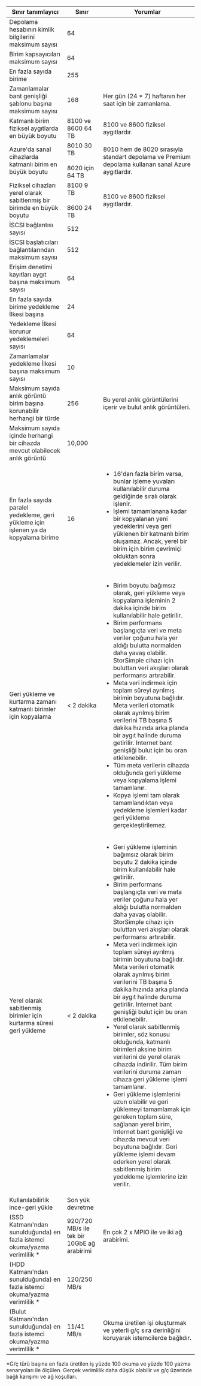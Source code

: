 <!--author=alkohli last changed: 12/15/15-->

| Sınır tanımlayıcı | Sınır | Yorumlar |
| --- | --- | --- |
| Depolama hesabının kimlik bilgilerini maksimum sayısı |64 | |
| Birim kapsayıcıları maksimum sayısı |64 | |
| En fazla sayıda birime |255 | |
| Zamanlamalar bant genişliği şablonu başına maksimum sayısı |168 |Her gün (24 * 7) haftanın her saat için bir zamanlama. |
| Katmanlı birim fiziksel aygıtlarda en büyük boyutu |8100 ve 8600 64 TB |8100 ve 8600 fiziksel aygıtlardır. |
| Azure'da sanal cihazlarda katmanlı birim en büyük boyutu |8010 30 TB <br></br> 8020 için 64 TB |8010 hem de 8020 sırasıyla standart depolama ve Premium depolama kullanan sanal Azure aygıtlardır. |
| Fiziksel cihazları yerel olarak sabitlenmiş bir birimde en büyük boyutu |8100 9 TB <br></br> 8600 24 TB |8100 ve 8600 fiziksel aygıtlardır. |
| İSCSI bağlantısı sayısı |512 | |
| İSCSI başlatıcıları bağlantılarından maksimum sayısı |512 | |
| Erişim denetimi kayıtları aygıt başına maksimum sayısı |64 | |
| En fazla sayıda birime yedekleme İlkesi başına |24 | |
| Yedekleme İlkesi korunur yedeklemeleri sayısı |64 | |
| Zamanlamalar yedekleme İlkesi başına maksimum sayısı |10 | |
| Maksimum sayıda anlık görüntü birim başına korunabilir herhangi bir türde |256 |Bu yerel anlık görüntülerini içerir ve bulut anlık görüntüleri. |
| Maksimum sayıda içinde herhangi bir cihazda mevcut olabilecek anlık görüntü |10,000 | |
| En fazla sayıda paralel yedekleme, geri yükleme için işlenen ya da kopyalama birime |16 |<ul><li>16'dan fazla birim varsa, bunlar işleme yuvaları kullanılabilir duruma geldiğinde sıralı olarak işlenir.</li><li>İşlemi tamamlanana kadar bir kopyalanan yeni yedeklerini veya geri yüklenen bir katmanlı birim oluşamaz. Ancak, yerel bir birim için birim çevrimiçi olduktan sonra yedeklemeler izin verilir.</li></ul> |
| Geri yükleme ve kurtarma zamanı katmanlı birimler için kopyalama |< 2 dakika |<ul><li>Birim boyutu bağımsız olarak, geri yükleme veya kopyalama işleminin 2 dakika içinde birim kullanılabilir hale getirilir.</li><li>Birim performans başlangıçta veri ve meta veriler çoğunu hala yer aldığı bulutta normalden daha yavaş olabilir. StorSimple cihazı için buluttan veri akışları olarak performansı artırabilir.</li><li>Meta veri indirmek için toplam süreyi ayrılmış birimin boyutuna bağlıdır. Meta verileri otomatik olarak ayrılmış birim verilerini TB başına 5 dakika hızında arka planda bir aygıt halinde duruma getirilir. Internet bant genişliği bulut için bu oran etkilenebilir.</li><li>Tüm meta verilerin cihazda olduğunda geri yükleme veya kopyalama işlemi tamamlanır.</li><li>Kopya işlemi tam olarak tamamlandıktan veya yedekleme işlemleri kadar geri yükleme gerçekleştirilemez. |
| Yerel olarak sabitlenmiş birimler için kurtarma süresi geri yükleme |< 2 dakika |<ul><li>Geri yükleme işleminin bağımsız olarak birim boyutu 2 dakika içinde birim kullanılabilir hale getirilir.</li><li>Birim performans başlangıçta veri ve meta veriler çoğunu hala yer aldığı bulutta normalden daha yavaş olabilir. StorSimple cihazı için buluttan veri akışları olarak performansı artırabilir.</li><li>Meta veri indirmek için toplam süreyi ayrılmış birimin boyutuna bağlıdır. Meta verileri otomatik olarak ayrılmış birim verilerini TB başına 5 dakika hızında arka planda bir aygıt halinde duruma getirilir. Internet bant genişliği bulut için bu oran etkilenebilir.</li><li>Yerel olarak sabitlenmiş birimler, söz konusu olduğunda, katmanlı birimleri aksine birim verilerini de yerel olarak cihazda indirilir. Tüm birim verilerini duruma zaman cihaza geri yükleme işlemi tamamlanır.</li><li>Geri yükleme işlemlerini uzun olabilir ve geri yüklemeyi tamamlamak için gereken toplam süre, sağlanan yerel birim, Internet bant genişliği ve cihazda mevcut veri boyutuna bağlıdır. Geri yükleme işlemi devam ederken yerel olarak sabitlenmiş birim yedekleme işlemlerine izin verilir. |
| Kullanılabilirlik ince-geri yükle |Son yük devretme | |
| (SSD Katmanı'ndan sunulduğunda) en fazla istemci okuma/yazma verimlilik * |920/720 MB/s ile tek bir 10GbE ağ arabirimi |En çok 2 x MPIO ile ve iki ağ arabirimi. |
| (HDD Katmanı'ndan sunulduğunda) en fazla istemci okuma/yazma verimlilik * |120/250 MB/s | |
| (Bulut Katmanı'ndan sunulduğunda) en fazla istemci okuma/yazma verimlilik * |11/41 MB/s |Okuma üretilen işi oluşturmak ve yeterli g/ç sıra derinliğini koruyarak istemcilerde bağlıdır. |

&#42;G/ç türü başına en fazla üretilen iş yüzde 100 okuma ve yüzde 100 yazma senaryoları ile ölçülen. Gerçek verimlilik daha düşük olabilir ve g/ç üzerinde bağlı karışımı ve ağ koşulları.

